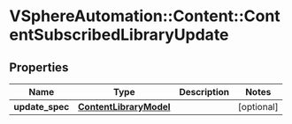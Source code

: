 # VSphereAutomation::Content::ContentSubscribedLibraryUpdate

## Properties
Name | Type | Description | Notes
------------ | ------------- | ------------- | -------------
**update_spec** | [**ContentLibraryModel**](ContentLibraryModel.md) |  | [optional] 


